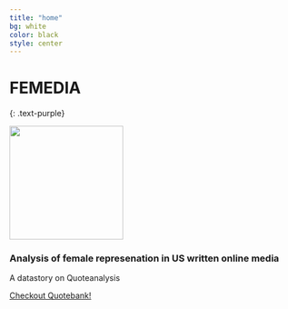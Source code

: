 ```yaml
---
title: "home"
bg: white
color: black
style: center
---
```


# FEMEDIA
{: .text-purple}


<img src= "https://github.com/puentene/nasaflatpad_datastory/tree/gh-pages/img/logo_1.png" width="200">

### Analysis of female represenation in US written online media


A datastory on Quoteanalysis

<span id="forkongithub">
  <a href="{{ https://zenodo.org/record/4277311 }}" class="bg-blue">
    Checkout Quotebank!
  </a>
</span>
